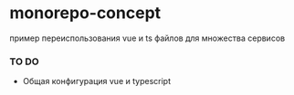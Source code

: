 # monorepo-concept

пример переиспользования vue и ts файлов для множества сервисов


### TO DO

  - Общая конфигурация vue и typescript
